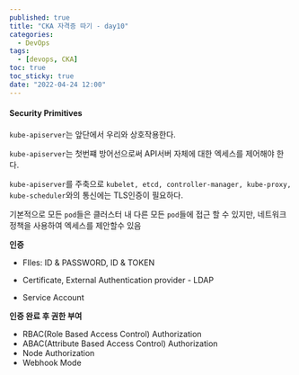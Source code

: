 ```yaml
---
published: true
title: "CKA 자격증 따기 - day10"
categories:
  - DevOps
tags:
  - [devops, CKA]
toc: true
toc_sticky: true
date: "2022-04-24 12:00"
---
```


#### Security Primitives

`kube-apiserver`는 앞단에서 우리와 상호작용한다. 

`kube-apiserver`는 첫번쨰 방어선으로써 API서버 자체에 대한 엑세스를 제어해야 한다.

`kube-apiserver`를 주축으로 `kubelet, etcd, controller-manager, kube-proxy, kube-scheduler`와의 통신에는 TLS인증이 필요하다.

기본적으로 모든 `pod`들은 클러스터 내 다른 모든 `pod`들에 접근 할 수 있지만, 네트워크 정책을 사용하여 엑세스를 제안할수 있음

**인증**

* FIles: ID & PASSWORD, ID & TOKEN

* Certificate, External Authentication provider - LDAP

* Service Account

**인증 완료 후 권한 부여**

* RBAC(Role Based Access Control) Authorization
* ABAC(Attribute Based Access Control) Authorization
* Node Authorization
* Webhook Mode
